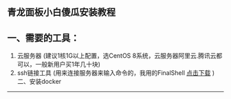 青龙面板小白傻瓜安装教程
-------
一、需要的工具：
-------
1. 云服务器 (建议1核1G以上配置，选CentOS 8系统，云服务器阿里云.腾讯云都可以，一般新用户买1年几十块)<br>
2. ssh链接工具 (用来连接服务器来输入命令的，我用的FinalShell  [点击下载](http://www.hostbuf.com/downloads/finalshell_install.exe) )
二、安装docker
-------

